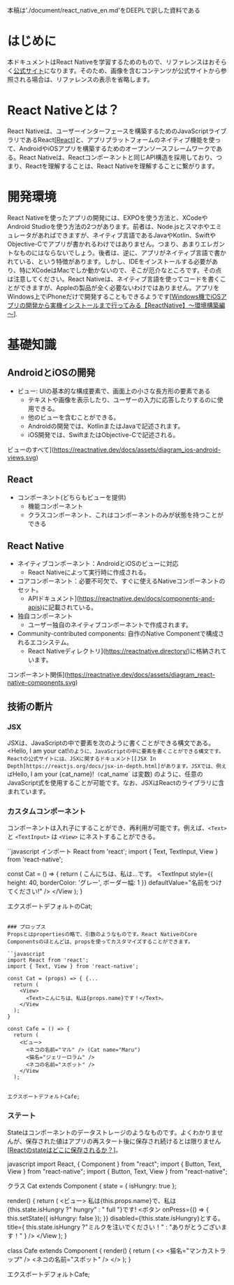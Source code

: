本稿は'./document/react_native_en.md'をDEEPLで訳した資料である

# はじめに
本ドキュメントはReact Nativeを学習するためのもので、リファレンスはおそらく[公式サイト](https://reactnative.dev/)になります。そのため、画像を含むコンテンツが公式サイトから参照される場合は、リファレンスの表示を省略します。

# React Nativeとは？
React Nativeは、ユーザーインターフェースを構築するためのJavaScriptライブラリであるReact[[React](https://reactjs.org/)]と、アプリプラットフォームのネイティブ機能を使って、AndroidやiOSアプリを構築するためのオープンソースフレームワークである。React Nativeは、Reactコンポーネントと同じAPI構造を採用しており、つまり、Reactを理解することは、React Nativeを理解することに繋がります。

# 開発環境
React Nativeを使ったアプリの開発には、EXPOを使う方法と、XCodeやAndroid Studioを使う方法の2つがあります。前者は、Node.jsとスマホやエミュレータがあればできますが、ネイティブ言語であるJavaやKotlin、SwiftやObjective-Cでアプリが書かれるわけではありません。つまり、あまりエレガントなものにはならないでしょう。後者は、逆に、アプリがネイティブ言語で書かれている、という特徴があります。しかし、IDEをインストールする必要があり、特にXCodeはMacでしか動かないので、そこが厄介なところです。その点は注意してください。React Nativeは、ネイティブ言語を使ってコードを書くことができますが、Appleの製品が全く必要ないわけではありません。アプリをWindows上でiPhoneだけで開発することもできるようです[[Windows機でiOSアプリの開発から実機インストールまで行ってみる【ReactNative】～環境構築編～](https://qiita.com/BanaoLihua/items/33f05d368f9bbd0bb741)].

# 基礎知識
## AndroidとiOSの開発
- ビュー: UIの基本的な構成要素で、画面上の小さな長方形の要素である
    - テキストや画像を表示したり、ユーザーの入力に応答したりするのに使用できる。
    - 他のビューを含むことができる。
    - Androidの開発では、KotlinまたはJavaで記述されます。
    - iOS開発では、SwiftまたはObjective-Cで記述される。

ビューのすべて](https://reactnative.dev/docs/assets/diagram_ios-android-views.svg)

## React
- コンポーネント(どちらもビューを提供)
    - 機能コンポーネント
    - クラスコンポーネント、これはコンポーネントのみが状態を持つことができる

## React Native
- ネイティブコンポーネント：AndroidとiOSのビューに対応
    - React Nativeによって実行時に作成される。
- コアコンポーネント：必要不可欠で、すぐに使えるNativeコンポーネントのセット。
    - APIドキュメント](https://reactnative.dev/docs/components-and-apis)に記載されている。
- 独自コンポーネント
    - ユーザー独自のネイティブコンポーネントで作成されます。
- Community-contributed components: 自作のNative Componentで構成されるエコシステム。
    - React Nativeディレクトリ](https://reactnative.directory/)に格納されています。

コンポーネント関係](https://reactnative.dev/docs/assets/diagram_react-native-components.svg)

## 技術の断片
### JSX
JSXは、JavaScriptの中で要素を次のように書くことができる構文である。<<Text>Hello, I am your cat!</Text>` のように、JavaScriptの中に要素を書くことができる構文です。Reactの公式サイトには、JSXに関するドキュメント[[JSX In Depth]https://reactjs.org/docs/jsx-in-depth.html]があります。JSXでは、例えば `<Text>Hello, I am your {cat_name}!<TexT>` (`cat_name` は変数) のように、任意のJavaScript式を使用することが可能です。なお、JSXはReactのライブラリに含まれています。

### カスタムコンポーネント
コンポーネントは入れ子にすることができ、再利用が可能です。例えば、`<Text>` と `<TextInput>` は `<View>` にネストすることができる。

``javascript
インポート React from 'react';
import { Text, TextInput, View } from 'react-native';

const Cat = () => {
  return (
    <View>
      <Text>こんにちは、私は...</Text>です。
      <TextInput
        style={{
          height: 40,
          borderColor: 'グレー',
          ボーダー幅: 1
        }}
        defaultValue="名前をつけてください!"
      />
    </View
  );
}

エクスポートデフォルトのCat;
```

### プロップス
Propsとはpropertiesの略で、引数のようなものです。React NativeのCore Componentsのほとんどは、propsを使ってカスタマイズすることができます。

``javascript
import React from 'react';
import { Text, View } from 'react-native';

const Cat = (props) => { {...
  return (
    <View>
      <Text>こんにちは、私は{props.name}です！</Text>。
    </View
  );
}

const Cafe = () => {
  return (
    <ビュー>
      <ネコの名前="マル" /> (Cat name="Maru")
      <猫名="ジェリーロラム" />
      <ネコの名前="スポット" />
    </View
  );


エクスポートデフォルトCafe;
```

### ステート
Stateはコンポーネントのデータストレージのようなものです。よくわかりませんが、保存された値はアプリの再スタート後に保存され続けるとは限りません[[Reactのstateはどこに保存されるか？](https://teratail.com/questions/343195)]。

javascript
import React, { Component } from "react";
import { Button, Text, View } from "react-native"; import { Button, Text, View } from "react-native";

クラス Cat extends Component {
  state = { isHungry: true };

  render() {
    return (
      <ビュー>
        <Text>
          私は{this.props.name}で、私は
          {this.state.isHungry ?" hungry" : " full "}です!
        </Text>
        <ボタン
          onPress={() => {
            this.setState({ isHungry: false });
          }}
          disabled={!this.state.isHungry}とする。
          title={
            this.state.isHungry ?"ミルクを注いでください！" : "ありがとうございます！"
          }
        />
      </View
    );
  }


class Cafe extends Component {
  render() {
    return (
      <>
        <猫名="マンカストラップ" />
        <ネコの名前="スポット" />
      </>
    );
  }


エクスポートデフォルトCafe;
```
